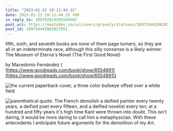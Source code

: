 ```yaml
---
title: "2023-01-22 19:11:44.32"
date: 2023-01-22 19:11:44.32 +00
in_reply_to: 109702814505504502
post_uri: https://mastodon.social/users/gravely/statuses/109734442062027951
post_id: 109734442062027951
---
```

fifth, sixth, and seventh books are none of them page turners, so they are all in an indeterminate race, although this silly nonsense is a likely winner: The Museum of Eterna's Novel (The First Good Novel)

by Macedonio Fernández ( [https://www.goodreads.com/book/show/6554891](https://www.goodreads.com/book/show/6554891))


![the current paperback cover, a three color bullseye offset over a white field](/images/109734418157701756.png)

![parenthetical quote: The French demolish a deified painter every twenty years, a deified poet every fifteen, and a deified novelist every ten; at a hundred and fifty years it's high time Kant were thrown into doubt. This isn't daring, it would be more daring to call him a metaphysician. With these antecedents I anticipate future arguments for the demolition of my Art.](/images/109734418406074871.png)

